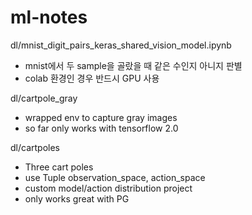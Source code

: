 # ml-notes

dl/mnist_digit_pairs_keras_shared_vision_model.ipynb

* mnist에서 두 sample을 골랐을 때 같은 수인지 아니지 판별
* colab 환경인 경우 반드시 GPU 사용

dl/cartpole_gray

* wrapped env to capture gray images
* so far only works with tensorflow 2.0

dl/cartpoles

* Three cart poles
* use Tuple observation_space, action_space
* custom model/action distribution project
* only works great with PG
